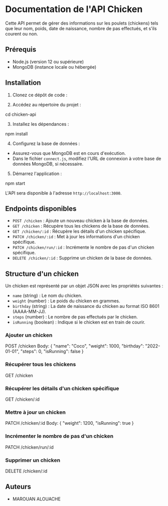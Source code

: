 # Documentation de l'API Chicken

Cette API permet de gérer des informations sur les poulets (chickens) tels que leur nom, poids, date de naissance, nombre de pas effectués, et s'ils courent ou non.

## Prérequis

- Node.js (version 12 ou supérieure)
- MongoDB (instance locale ou hébergée)

## Installation

1. Clonez ce dépôt de code :


2. Accédez au répertoire du projet :

cd chicken-api


3. Installez les dépendances :

npm install


4. Configurez la base de données :

- Assurez-vous que MongoDB est en cours d'exécution.
- Dans le fichier `connect.js`, modifiez l'URL de connexion à votre base de données MongoDB, si nécessaire.

5. Démarrez l'application :

npm start


L'API sera disponible à l'adresse `http://localhost:3000`.

## Endpoints disponibles

- `POST /chicken` : Ajoute un nouveau chicken à la base de données.
- `GET /chicken` : Récupère tous les chickens de la base de données.
- `GET /chicken/:id` : Récupère les détails d'un chicken spécifique.
- `PATCH /chicken/:id` : Met à jour les informations d'un chicken spécifique.
- `PATCH /chicken/run/:id` : Incrémente le nombre de pas d'un chicken spécifique.
- `DELETE /chicken/:id` : Supprime un chicken de la base de données.

## Structure d'un chicken

Un chicken est représenté par un objet JSON avec les propriétés suivantes :

- `name` (string) : Le nom du chicken.
- `weight` (number) : Le poids du chicken en grammes.
- `birthday` (string) : La date de naissance du chicken au format ISO 8601 (AAAA-MM-JJ).
- `steps` (number) : Le nombre de pas effectués par le chicken.
- `isRunning` (boolean) : Indique si le chicken est en train de courir.

### Ajouter un chicken

POST /chicken
Body:
{
"name": "Coco",
"weight": 1000,
"birthday": "2022-01-01",
"steps": 0,
"isRunning": false
}


### Récupérer tous les chickens

GET /chicken


### Récupérer les détails d'un chicken spécifique

GET /chicken/:id


### Mettre à jour un chicken

PATCH /chicken/:id
Body:
{
"weight": 1200,
"isRunning": true
}


### Incrémenter le nombre de pas d'un chicken

PATCH /chicken/run/:id



### Supprimer un chicken

DELETE /chicken/:id


## Auteurs

- MAROUAN ALOUACHE


